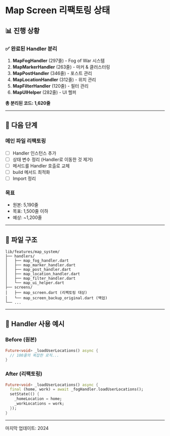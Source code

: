 # Map Screen 리팩토링 상태

## 📊 진행 상황

### ✅ 완료된 Handler 분리
1. **MapFogHandler** (297줄) - Fog of War 시스템
2. **MapMarkerHandler** (263줄) - 마커 & 클러스터링
3. **MapPostHandler** (346줄) - 포스트 관리
4. **MapLocationHandler** (312줄) - 위치 관리
5. **MapFilterHandler** (120줄) - 필터 관리
6. **MapUIHelper** (282줄) - UI 헬퍼

**총 분리된 코드: 1,620줄**

---

## 🎯 다음 단계

### 메인 파일 리팩토링
- [ ] Handler 인스턴스 추가
- [ ] 상태 변수 정리 (Handler로 이동한 것 제거)
- [ ] 메서드를 Handler 호출로 교체
- [ ] build 메서드 최적화
- [ ] Import 정리

### 목표
- 원본: 5,190줄
- 목표: 1,500줄 이하
- 예상: ~1,200줄

---

## 📁 파일 구조

```
lib/features/map_system/
├── handlers/
│   ├── map_fog_handler.dart
│   ├── map_marker_handler.dart
│   ├── map_post_handler.dart
│   ├── map_location_handler.dart
│   ├── map_filter_handler.dart
│   └── map_ui_helper.dart
├── screens/
│   ├── map_screen.dart (리팩토링 대상)
│   └── map_screen_backup_original.dart (백업)
└── ...
```

---

## 🔄 Handler 사용 예시

### Before (원본)
```dart
Future<void> _loadUserLocations() async {
  // 100줄의 복잡한 로직...
}
```

### After (리팩토링)
```dart
Future<void> _loadUserLocations() async {
  final (home, work) = await _fogHandler.loadUserLocations();
  setState(() {
    _homeLocation = home;
    _workLocations = work;
  });
}
```

---

마지막 업데이트: 2024

